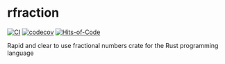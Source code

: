 # rfraction
[![CI](https://github.com/zkud/rfraction/actions/workflows/ci.yaml/badge.svg)](https://github.com/zkud/rfraction/actions/workflows/ci.yaml)
[![codecov](https://codecov.io/gh/zkud/rfraction/branch/main/graph/badge.svg?token=YJ9UE1UFBJ)](https://codecov.io/gh/zkud/rfraction)
[![Hits-of-Code](https://hitsofcode.com/github/zkud/rfraction?branch=main)](https://hitsofcode.com/github/zkud/rfraction/view?branch=main)

Rapid and clear to use fractional numbers crate for the Rust programming language
